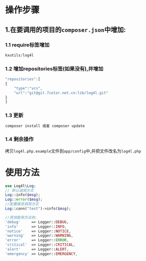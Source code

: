# 操作步骤
## 1.在要调用的项目的`composer.json`中增加:
### 1.1 require标签增加
```php
kxutils/log4l
```

### 1.2 增加repositories标签(如果没有),并增加
```php
"repositories":[
{
    "type":"vcs",
    "url":"git@git.7color.net.cn:lib/log4l.git"
}
]
```

### 1.3 更新
```sh
composer install 或者 composer update
```

### 1.4 剩余操作
拷贝`log4l.php.example`文件到`app/config`中,并把文件改名为`log4l.php`


# 使用方法
```php
use Log4l\Log;
// 默认调用方式
Log::info($msg);
Log::error($msg);
//配置路径调用方式
Log::conn("test")->info($msg);

//其他能用方法有:
'debug'     => Logger::DEBUG,
'info'      => Logger::INFO,
'notice'    => Logger::NOTICE,
'warning'   => Logger::WARNING,
'error'     => Logger::ERROR,
'critical'  => Logger::CRITICAL,
'alert'     => Logger::ALERT,
'emergency' => Logger::EMERGENCY,
```
